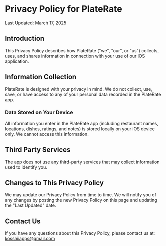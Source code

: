 # Privacy Policy for PlateRate

Last Updated: March 17, 2025

## Introduction
This Privacy Policy describes how PlateRate ("we", "our", or "us") collects, uses, and shares information in connection with your use of our iOS application.

## Information Collection
PlateRate is designed with your privacy in mind. We do not collect, use, save, or have access to any of your personal data recorded in the PlateRate app.

### Data Stored on Your Device
All information you enter in the PlateRate app (including restaurant names, locations, dishes, ratings, and notes) is stored locally on your iOS device only. We cannot access this information.

## Third Party Services
The app does not use any third-party services that may collect information used to identify you.

## Changes to This Privacy Policy
We may update our Privacy Policy from time to time. We will notify you of any changes by posting the new Privacy Policy on this page and updating the "Last Updated" date.

## Contact Us
If you have any questions about this Privacy Policy, please contact us at:
[kosshiiapps@gmail.com](mailto:kosshiiapps@gmail.com)
